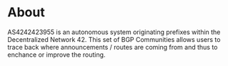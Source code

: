 # About

AS4242423955 is an autonomous system originating prefixes within the Decentralized Network 42. This set of BGP Communities allows users to trace back where announcements / routes are coming from and thus to enchance or improve the routing.
